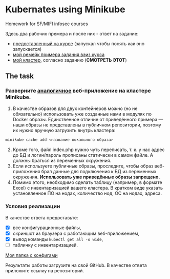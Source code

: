 # Kubernates using Minikube

Homework for SF/MIFI infosec courses

Здесь два рабочих премера и после них - ответ на задание:

- [предоставленный на курсе](./sf_example) (запускал чтобы понять как оно запускается)
- [мой ремейк примера задания вэиз курса](https://github.com/XelorR/sf_infosec_cloud-kubenretes-bare-minimum)
- [мой кластер](./my), согласно заданию (**СМОТРЕТЬ ЭТОТ**)

## The task

### Разверните [аналогичное](sf_example) веб-приложение на кластере Minikube.

1. В качестве образов для двух контейнеров можно (но не обязательно) использовать уже созданные нами в модулях по Docker образы. Единственное отличие от приведённого примера — наши образы не представлены в публичном репозитории, поэтому их нужно вручную загрузить внутрь кластера:

```bash
minikube cache add <название локального образа>
```

2. Кроме того, файл index.php нужно чуть переписать, т. к. у нас адрес до БД и логин/пароль прописаны статически в самом файле. А должны браться из переменных окружения.
3. Если используете публичные образы, проследите, чтобы образ веб-приложения брал данные для подключения к БД из переменных окружения. **Использовать уже приведённые образы запрещено.**
4. Помимо этого, необходимо сделать таблицу (например, в формате Excel) с инвентаризацией вашего кластера. В кратком виде указать установленное ПО на нодах, количество нод, ОС на нодах, адреса.

### Условия реализации

В качестве ответа предоставьте:

- [x] все конфигурационные файлы,
- [x] скриншот из браузера с работающим веб-приложением,
- [x] вывод команды `kubectl get all -o wide`,
- [ ] табличку с инвентаризацией.

[Моя папка с конфигами](./my)

Результаты работы загрузите на свой GitHub. В качестве ответа приложите ссылку на репозиторий.
